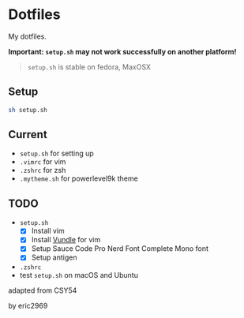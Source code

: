 # Dotfiles

My dotfiles.

**Important: `setup.sh` may not work successfully on another platform!**

> `setup.sh` is stable on fedora, MaxOSX

## Setup

```sh
sh setup.sh
```

## Current

- `setup.sh` for setting up
- `.vimrc` for vim
- `.zshrc` for zsh
- `.mytheme.sh` for powerlevel9k theme

## TODO

- `setup.sh`
  - [x] Install vim
  - [x] Install [Vundle](https://github.com/VundleVim/Vundle.vim) for vim
  - [x] Setup Sauce Code Pro Nerd Font Complete Mono font
  - [x] Setup antigen 
- `.zshrc`
- test `setup.sh` on macOS and Ubuntu

adapted from CSY54

by eric2969

